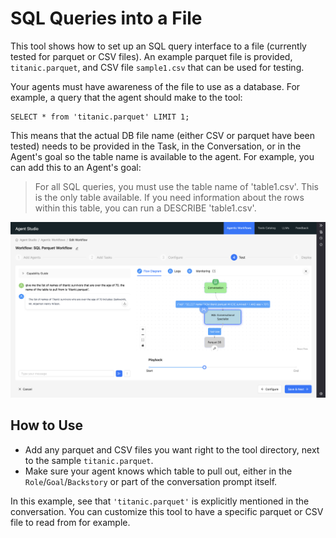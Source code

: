 # SQL Queries into a File

This tool shows how to set up an SQL query interface to a file (currently tested for parquet or CSV files). An example parquet file is provided, `titanic.parquet`, and CSV file `sample1.csv` that can be used for testing.

Your agents must have awareness of the file to use as a database. For example, a query that the agent should make to the tool:

```
SELECT * from 'titanic.parquet' LIMIT 1;
```

This means that the actual DB file name (either CSV or parquet have been tested) needs to be provided in the Task, in the Conversation, or in the Agent's goal so the table name is available to the agent. For example, you can add this to an Agent's goal:

> For all SQL queries, you must use the table name of 'table1.csv'. This is the only table available. If you need information about the rows within this table, you can run a DESCRIBE 'table1.csv'.

![](./example.png)

## How to Use

* Add any parquet and CSV files you want right to the tool directory, next to the sample `titanic.parquet`.
* Make sure your agent knows which table to pull out, either in the `Role`/`Goal`/`Backstory` or part of the conversation prompt itself.

In this example, see that `'titanic.parquet'` is explicitly mentioned in the conversation. You can customize this tool to have a specific parquet or CSV file to read from for example.
